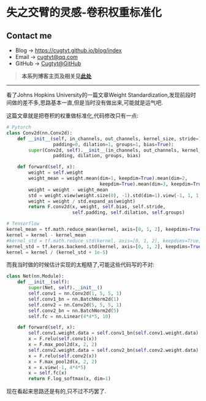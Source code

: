 # 失之交臂的灵感-卷积权重标准化

## Contact me

* Blog -> <https://cugtyt.github.io/blog/index>
* Email -> <cugtyt@qq.com>
* GitHub -> [Cugtyt@GitHub](https://github.com/Cugtyt)

> **本系列博客主页及相关见**[**此处**](https://cugtyt.github.io/blog/papers/index)

---

看了Johns Hopkins University的一篇文章Weight Standardization,发现前段时间做的差不多,思路基本一直,但是当时没有做出来,可能就是运气吧.

这篇文章就是把卷积的权重做标准化,代码修改只有一点:

``` python
# Pytorch
class Conv2d(nn.Conv2d):
    def __init__(self, in_channels, out_channels, kernel_size, stride=1,
                 padding=0, dilation=1, groups=1, bias=True):
        super(Conv2d, self).__init__(in_channels, out_channels, kernel_size, stride,
                 padding, dilation, groups, bias)

    def forward(self, x):
        weight = self.weight
        weight_mean = weight.mean(dim=1, keepdim=True).mean(dim=2,
                                  keepdim=True).mean(dim=3, keepdim=True)
        weight = weight - weight_mean
        std = weight.view(weight.size(0), -1).std(dim=1).view(-1, 1, 1, 1) + 1e-5
        weight = weight / std.expand_as(weight)
        return F.conv2d(x, weight, self.bias, self.stride,
                        self.padding, self.dilation, self.groups)

# Tensorflow
kernel_mean = tf.math.reduce_mean(kernel, axis=[0, 1, 2], keepdims=True, name='kernel_mean')
kernel = kernel - kernel_mean
#kernel_std = tf.math.reduce_std(kernel, axis=[0, 1, 2], keepdims=True, name='kernel_std')
kernel_std = tf.keras.backend.std(kernel, axis=[0, 1, 2], keepdims=True)
kernel = kernel / (kernel_std + 1e-5)
```

而我当时做的时候估计实现的太粗糙了,可能这些代码写的不对:

``` python
class Net(nn.Module):
    def __init__(self):
        super(Net, self).__init__()
        self.conv1 = nn.Conv2d(1, 5, 5, 1)
        self.conv1_bn = nn.BatchNorm2d(1)
        self.conv2 = nn.Conv2d(5, 5, 5, 1)
        self.conv2_bn = nn.BatchNorm2d(5)
        self.fc = nn.Linear(4*4*5, 10)

    def forward(self, x):
        self.conv1.weight.data = self.conv1_bn(self.conv1.weight.data)
        x = F.relu(self.conv1(x))
        x = F.max_pool2d(x, 2, 2)
        self.conv2.weight.data = self.conv2_bn(self.conv2.weight.data)
        x = F.relu(self.conv2(x))
        x = F.max_pool2d(x, 2, 2)
        x = x.view(-1, 4*4*5)
        x = self.fc(x)
        return F.log_softmax(x, dim=1)
```

现在看起来思路还是有的,只不过不巧罢了.
